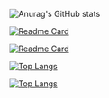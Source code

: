 ![Anurag's GitHub stats](https://github-readme-stats.vercel.app/api?username=hermiablog&show_icons=true&show_icons=true&theme=vue)

[![Readme Card](https://github-readme-stats.vercel.app/api/pin/?username=hermia-studio&repo=shop-webapp-server&show_icons=true&show_icons=true&theme=vue)](https://github.com/hermia-studio/shop-webapp-server)

[![Readme Card](https://github-readme-stats.vercel.app/api/pin/?username=hermia-studio&repo=shop-webapp-vue&show_icons=true&show_icons=true&theme=vue)](https://github.com/hermia-studio/shop-webapp-vue)

[![Top Langs](https://github-readme-stats.vercel.app/api/top-langs/?username=hermiablog&layout=compact&show_icons=true&show_icons=true&theme=vue)](https://github.com/hermia-studio/shop-webapp-server)

[![Top Langs](https://github-readme-stats.vercel.app/api/top-langs/?username=hermiablog&layout=compact&show_icons=true&show_icons=true&theme=vue)](https://github.com/hermia-studio/shop-webapp-vue)
